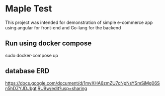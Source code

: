 # Maple Test

This project was intended for demonstration of simple e-commerce app
using angular for front-end and Go-lang for the backend

## Run using docker compose

sudo docker-compose up

## database ERD

https://docs.google.com/document/d/1mvXHA6zmZU7cNpNsYSmSjMg06Sn5hDZYJDJbgtjRU9w/edit?usp=sharing
